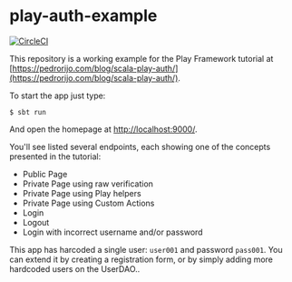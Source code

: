 # play-auth-example

[![CircleCI](https://circleci.com/gh/pedrorijo91/play-auth-example.svg?style=svg&circle-token=fcdf8c2f28fab2f61cea558cada320ac14ac8e15)](https://circleci.com/gh/pedrorijo91/play-auth-example)

This repository is a working example for the Play Framework tutorial at [https://pedrorijo.com/blog/scala-play-auth/](https://pedrorijo.com/blog/scala-play-auth/).

To start the app just type:

```
$ sbt run
```

And open the homepage at [http://localhost:9000/](http://localhost:9000/).

You'll see listed several endpoints, each showing one of the concepts presented in the tutorial:

* Public Page
* Private Page using raw verification
* Private Page using Play helpers 
* Private Page using Custom Actions 
* Login
* Logout
* Login with incorrect username and/or password

This app has harcoded a single user: `user001` and password `pass001`. You can extend it by creating a registration form, or by simply adding more hardcoded users on the UserDAO..
